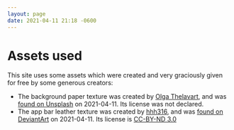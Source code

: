 ```yaml
---
layout: page
date: 2021-04-11 21:18 -0600
---
```


# Assets used #
This site uses some assets which were created and very graciously given for free by some generous creators:

- The background paper texture was created by [Olga Thelavart](https://unsplash.com/@olga_o), and was [found on Unsplash](https://unsplash.com/photos/vS3idIiYxX0) on 2021-04-11. Its license was not declared.
- The app bar leather texture was created by [hhh316](https://www.deviantart.com/hhh316), and was [found on DeviantArt](https://www.deviantart.com/hhh316/art/Seamless-leather-texture-182825140) on 2021-04-11. Its license is [CC-BY-ND 3.0](https://creativecommons.org/licenses/by-nc-nd/3.0/)

